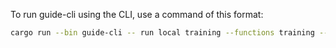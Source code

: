 To run guide-cli using the CLI, use a command of this format:

```sh
cargo run --bin guide-cli -- run local training --functions training --backends wgpu --configs train_configs/config.json --key <API_KEY> --project <PROJECT_ID>
```